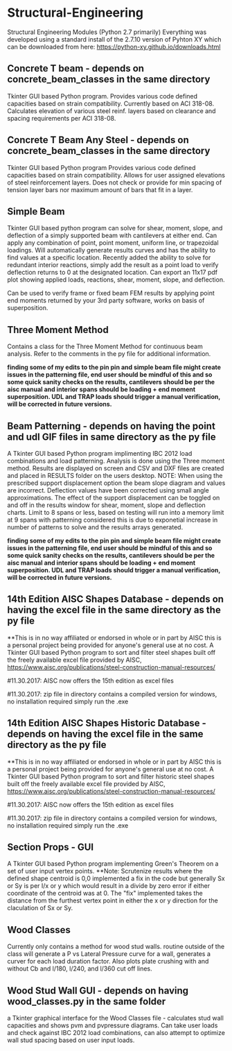 # Structural-Engineering
Structural Engineering Modules (Python 2.7 primarily)
Everything was developed using a standard install of the 2.7.10 version of Pyhton XY which can be downloaded from here: https://python-xy.github.io/downloads.html

## Concrete T beam - depends on concrete_beam_classes in the same directory
Tkinter GUI based Python program.
Provides various code defined capacities based on strain compatibility. Currently based on ACI 318-08. Calculates elevation
of various steel reinf. layers based on clearance and spacing requirements per ACI 318-08.

## Concrete T Beam Any Steel - depends on concrete_beam_classes in the same directory
Tkinter GUI based Python program
Provides various code defined capacities based on strain compatibility. Allows for user assigned elevations of steel reinforcement
layers. Does not check or provide for min spacing of tension layer bars nor maximum amount of bars that fit in a layer.

## Simple Beam
Tkinter GUI based python program
can solve for shear, moment, slope, and deflection of a simply supported beam with cantilevers at either end. Can apply any combination of point, point moment, uniform line, or trapezoidal loadings. Will automatically generate results curves and has the ability to find values at a specific location. Recently added the ability to solve for redundant interior reactions, simply add the result as a point load to verify deflection returns to 0 at the designated location. Can export an 11x17 pdf plot showing applied loads, reactions, shear, moment, slope, and deflection.

Can be used to verify frame or fixed beam FEM results by applying point end moments returned by your 3rd party software, works on basis of superposition.

## Three Moment Method
Contains a class for the Three Moment Method for continuous beam analysis. Refer to the comments in the py file for additional information.

**finding some of my edits to the pin pin and simple beam file might create issues in the patterning file, end user should be mindful of this and so some quick sanity checks on the results, cantilevers should be per the aisc manual and interior spans should be loading + end moment superposition. UDL and TRAP loads should trigger a manual verification, will be corrected in future versions.**

## Beam Patterning - depends on having the point and udl GIF files in same directory as the py file
A Tkinter GUI based Python program implimenting IBC 2012 load combinations and load patterning. Analysis is done using the Three moment method. Results are displayed on screen and CSV and DXF files are created and placed in RESULTS folder on the users desktop. NOTE: When using the prescribed support displacement option the beam slope diagram and values are incorrect. Deflection values have been corrected using small angle approximations. The effect of the support displacement can be toggled on and off in the results window for shear, moment, slope and deflection charts. Limit to 8 spans or less, based on testing will run into a memory limit at 9 spans with patterning considered this is due to exponetial increase in number of patterns to solve and the results arrays generated.

**finding some of my edits to the pin pin and simple beam file might create issues in the patterning file, end user should be mindful of this and so some quick sanity checks on the results, cantilevers should be per the aisc manual and interior spans should be loading + end moment superposition. UDL and TRAP loads should trigger a manual verification, will be corrected in future versions.**

## 14th Edition AISC Shapes Database - depends on having the excel file in the same directory as the py file
**This is in no way affiliated or endorsed in whole or in part by AISC this is a personal project being provided for anyone's general use at no cost.
A Tkinter GUI based Python program to sort and filter steel shapes built off the freely available excel file provided by AISC, https://www.aisc.org/publications/steel-construction-manual-resources/

#11.30.2017: AISC now offers the 15th edition as excel files

#11.30.2017: zip file in directory contains a compiled version for windows, no installation required simply run the .exe

## 14th Edition AISC Shapes Historic Database - depends on having the excel file in the same directory as the py file
**This is in no way affiliated or endorsed in whole or in part by AISC this is a personal project being provided for anyone's general use at no cost.
A Tkinter GUI based Python program to sort and filter historic steel shapes built off the freely available excel file provided by AISC, https://www.aisc.org/publications/steel-construction-manual-resources/

#11.30.2017: AISC now offers the 15th edition as excel files

#11.30.2017: zip file in directory contains a compiled version for windows, no installation required simply run the .exe

## Section Props - GUI
A Tkinter GUI based Python program implementing Green's Theorem on a set of user input vertex points. **Note: Scrutenize results where the defined shape centroid is 0,0 implemented a fix in the code but generally Sx or Sy is per I/x or y which would result in a divide by zero error if either coordinate of the centroid was at 0. The "fix" implemented takes the distance from the furthest vertex point in either the x or y direction for the claculation of Sx or Sy.

## Wood Classes
Currently only contains a method for wood stud walls. routine outside of the class will generate a P vs Lateral Pressure curve for a wall, generates a curver for each load duration factor. Also plots plate crushing with and without Cb and l/180, l/240, and l/360 cut off lines.

## Wood Stud Wall GUI - depends on having wood_classes.py in the same folder
a Tkinter graphical interface for the Wood Classes file - calculates stud wall capacities and shows pvm and pvpressure diagrams. Can take user loads and check against IBC 2012 load combinations, can also attempt to optimize wall stud spacing based on user input loads.
